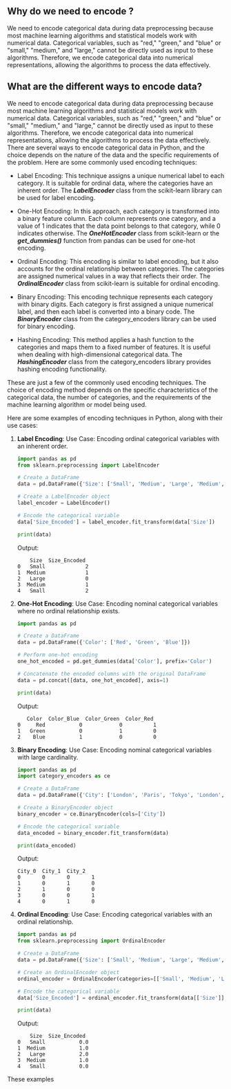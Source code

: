 ## Why do we need to encode ?
We need to encode categorical data during data preprocessing because most machine learning algorithms and statistical models work with numerical data. 
Categorical variables, such as "red," "green," and "blue" or "small," "medium," and "large," cannot be directly used as input to these algorithms. 
Therefore, we encode categorical data into numerical representations, allowing the algorithms to process the data effectively.

## What are the different ways to encode data? 

We need to encode categorical data during data preprocessing because most machine learning algorithms and statistical models work with numerical data. Categorical variables, such as "red," "green," and "blue" or "small," "medium," and "large," cannot be directly used as input to these algorithms. Therefore, we encode categorical data into numerical representations, allowing the algorithms to process the data effectively.
There are several ways to encode categorical data in Python, and the choice depends on the nature of the data and the specific requirements of the problem. Here are some commonly used encoding techniques:

- Label Encoding: This technique assigns a unique numerical label to each category.
  It is suitable for ordinal data, where the categories have an inherent order.
  The <em><strong>LabelEncoder</strong></em> class from the scikit-learn library can be used for label encoding.

- One-Hot Encoding: In this approach, each category is transformed into a binary feature column.
  Each column represents one category, and a value of 1 indicates that the data point belongs to that category, while 0 indicates otherwise.
  The <em><strong>OneHotEncoder</strong></em> class from scikit-learn or the <em><strong>get_dummies()</strong></em> function from pandas can be used for one-hot encoding.

- Ordinal Encoding: This encoding is similar to label encoding, but it also accounts for the ordinal relationship between categories.
  The categories are assigned numerical values in a way that reflects their order.
  The <em><strong>OrdinalEncoder</strong></em> class from scikit-learn is suitable for ordinal encoding.

- Binary Encoding: This encoding technique represents each category with binary digits.
  Each category is first assigned a unique numerical label, and then each label is converted into a binary code.
  The <em><strong>BinaryEncoder</strong></em> class from the category_encoders library can be used for binary encoding.

- Hashing Encoding: This method applies a hash function to the categories and maps them to a fixed number of features.
  It is useful when dealing with high-dimensional categorical data.
  The <em><strong>HashingEncoder</strong></em> class from the category_encoders library provides hashing encoding functionality.

These are just a few of the commonly used encoding techniques. The choice of encoding method depends on the specific characteristics of the categorical data, the number of categories, and the requirements of the machine learning algorithm or model being used.


Here are some examples of encoding techniques in Python, along with their use cases:

1. **Label Encoding**:
   Use Case: Encoding ordinal categorical variables with an inherent order.

   ```python
   import pandas as pd
   from sklearn.preprocessing import LabelEncoder

   # Create a DataFrame
   data = pd.DataFrame({'Size': ['Small', 'Medium', 'Large', 'Medium', 'Small']})

   # Create a LabelEncoder object
   label_encoder = LabelEncoder()

   # Encode the categorical variable
   data['Size_Encoded'] = label_encoder.fit_transform(data['Size'])

   print(data)
   ```
   Output:
   ```
       Size  Size_Encoded
   0   Small             2
   1  Medium             1
   2   Large             0
   3  Medium             1
   4   Small             2
   ```

2. **One-Hot Encoding**:
   Use Case: Encoding nominal categorical variables where no ordinal relationship exists.

   ```python
   import pandas as pd

   # Create a DataFrame
   data = pd.DataFrame({'Color': ['Red', 'Green', 'Blue']})

   # Perform one-hot encoding
   one_hot_encoded = pd.get_dummies(data['Color'], prefix='Color')

   # Concatenate the encoded columns with the original DataFrame
   data = pd.concat([data, one_hot_encoded], axis=1)

   print(data)
   ```
   Output:
   ```
      Color  Color_Blue  Color_Green  Color_Red
   0     Red           0            0          1
   1   Green           0            1          0
   2    Blue           1            0          0
   ```

3. **Binary Encoding**:
   Use Case: Encoding nominal categorical variables with large cardinality.

   ```python
   import pandas as pd
   import category_encoders as ce

   # Create a DataFrame
   data = pd.DataFrame({'City': ['London', 'Paris', 'Tokyo', 'London', 'Paris']})

   # Create a BinaryEncoder object
   binary_encoder = ce.BinaryEncoder(cols=['City'])

   # Encode the categorical variable
   data_encoded = binary_encoder.fit_transform(data)

   print(data_encoded)
   ```
   Output:
   ```
   City_0  City_1  City_2
   0       0       0       1
   1       0       1       0
   2       1       0       0
   3       0       0       1
   4       0       1       0
   ```

4. **Ordinal Encoding**:
   Use Case: Encoding categorical variables with an ordinal relationship.

   ```python
   import pandas as pd
   from sklearn.preprocessing import OrdinalEncoder

   # Create a DataFrame
   data = pd.DataFrame({'Size': ['Small', 'Medium', 'Large', 'Medium', 'Small']})

   # Create an OrdinalEncoder object
   ordinal_encoder = OrdinalEncoder(categories=[['Small', 'Medium', 'Large']])

   # Encode the categorical variable
   data['Size_Encoded'] = ordinal_encoder.fit_transform(data[['Size']])

   print(data)
   ```
   Output:
   ```
       Size  Size_Encoded
   0   Small           0.0
   1  Medium           1.0
   2   Large           2.0
   3  Medium           1.0
   4   Small           0.0
   ```

These examples
